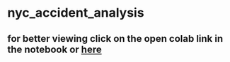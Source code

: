 # nyc_accident_analysis
## for better viewing click on the open colab link in the notebook or <a href='https://colab.research.google.com/github/al-dayviid21/nyc_accident_analysis/blob/main/traffic_accident.ipynb'>here</a>
